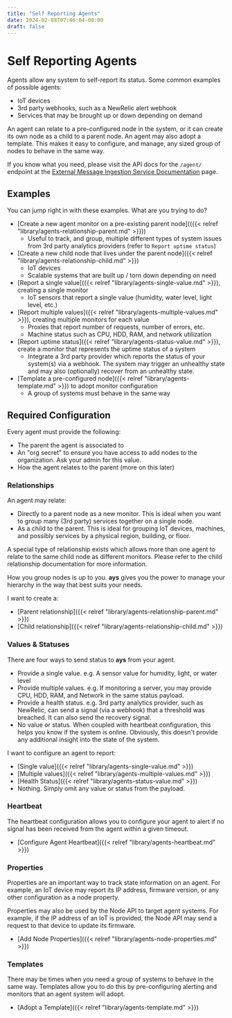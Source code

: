 ```yaml
---
title: "Self Reporting Agents"
date: 2024-02-08T07:46:04-08:00
draft: false
---
```


# Self Reporting Agents

Agents allow any system to self-report its status. Some common examples of possible agents:

- IoT devices
- 3rd party webhooks, such as a NewRelic alert webhook
- Services that may be brought up or down depending on demand

An agent can relate to a pre-configured node in the system, or it can create its own node as a child to a parent node. An agent may also adopt a template. This makes it easy to configure, and manage, any sized group of nodes to behave in the same way.

If you know what you need, please visit the API docs for the `/agent/` endpoint at the [External Message Ingestion Service Documentation](https://api.bithead.io:9443/docs/) page.

## Examples

You can jump right in with these examples. What are you trying to do?

- [Create a new agent monitor on a pre-existing parent node](({{< relref "library/agents-relationship-parent.md" >}}))
  - Useful to track, and group, multiple different types of system issues from 3rd party analytics providers (refer to `Report uptime status`)
- [Create a new child node that lives under the parent node]({{< relref "library/agents-relationship-child.md" >}})
  - IoT devices
  - Scalable systems that are built up / torn down depending on need
- [Report a single value]({{< relref "library/agents-single-value.md" >}}), creating a single monitor
  - IoT sensors that report a single value (humidity, water level, light level, etc.)
- [Report multiple values]({{< relref "library/agents-multiple-values.md" >}}), creating multiple monitors for each value
  - Proxies that report number of requests, number of errors, etc.
  - Machine status such as CPU, HDD, RAM, and network utilization
- [Report uptime status]({{< relref "library/agents-status-value.md" >}}), create a monitor that represents the uptime status of a system
  - Integrate a 3rd party provider which reports the status of your system(s) via a webhook. The system may trigger an unhealthy state and may also (optionally) recover from an unhealthy state.
- [Template a pre-configured node]({{< relref "library/agents-template.md" >}}) to adopt monitor configuration
  - A group of systems must behave in the same way

## Required Configuration

Every agent must provide the following:

- The parent the agent is associated to
- An "org secret" to ensure you have access to add nodes to the organization. Ask your admin for this value.
- How the agent relates to the parent (more on this later)

### Relationships

An agent may relate:

- Directly to a parent node as a new monitor. This is ideal when you want to group many (3rd party) services together on a single node.
- As a child to the parent. This is ideal for grouping IoT devices, machines, and possibly services by a physical region, building, or floor.

A special type of relationship exists which allows more than one agent to relate to the same child node as different monitors. Please refer to the child relationship documentation for more information.

How you group nodes is up to you. **ays** gives you the power to manage your hierarchy in the way that best suits your needs.

I want to create a:

- [Parent relationship]({{< relref "library/agents-relationship-parent.md" >}})
- [Child relationship]({{< relref "library/agents-relationship-child.md" >}})

### Values & Statuses

There are four ways to send status to **ays** from your agent.

- Provide a single value. e.g. A sensor value for humidity, light, or water level
- Provide multiple values. e.g. If monitoring a server, you may provide CPU, HDD, RAM, and Network in the same status payload.
- Provide a health status. e.g. 3rd party analytics provider, such as NewRelic, can send a signal (via a webhook) that a threshold was breached. It can also send the recovery signal.
- No value or status. When coupled with heartbeat configuration, this helps you know if the system is online. Obviously, this doesn't provide any additional insight into the state of the system.

I want to configure an agent to report:

- [Single value]({{< relref "library/agents-single-value.md" >}})
- [Multiple values]({{< relref "library/agents-multiple-values.md" >}})
- [Health Status]({{< relref "library/agents-status-value.md" >}})
- Nothing. Simply omit any value or status from the payload.

### Heartbeat

The heartbeat configuration allows you to configure your agent to alert if no signal has been received from the agent within a given timeout.

- [Configure Agent Heartbeat]({{< relref "library/agents-heartbeat.md" >}})

### Properties

Properties are an important way to track state information on an agent. For example, an IoT device may report its IP address, firmware version, or any other configuration as a node property.

Properties may also be used by the Node API to target agent systems. For example, if the IP address of an IoT is provided, the Node API may send a request to that device to update its firmware.

- [Add Node Properties]({{< relref "library/agents-node-properties.md" >}})

### Templates

There may be times when you need a group of systems to behave in the same way. Templates allow you to do this by pre-configuring alerting and monitors that an agent system will adopt.

- [Adopt a Template]({{< relref "library/agents-template.md" >}})
